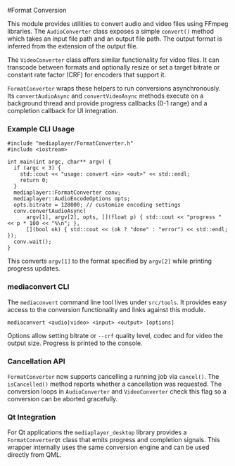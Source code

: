 #Format Conversion

This module provides utilities to convert audio and video files using FFmpeg
libraries. The `AudioConverter` class exposes a simple `convert()` method which
takes an input file path and an output file path. The output format is inferred
from the extension of the output file.

The `VideoConverter` class offers similar functionality for video files. It can
transcode between formats and optionally resize or set a target bitrate or
constant rate factor (CRF) for encoders that support it.

`FormatConverter` wraps these helpers to run conversions asynchronously. Its
`convertAudioAsync` and `convertVideoAsync` methods execute on a background
thread and provide progress callbacks (0-1 range) and a completion callback for
UI integration.

### Example CLI Usage

```
#include "mediaplayer/FormatConverter.h"
#include <iostream>

int main(int argc, char** argv) {
  if (argc < 3) {
    std::cout << "usage: convert <in> <out>" << std::endl;
    return 0;
  }
  mediaplayer::FormatConverter conv;
  mediaplayer::AudioEncodeOptions opts;
  opts.bitrate = 128000; // customize encoding settings
  conv.convertAudioAsync(
      argv[1], argv[2], opts, [](float p) { std::cout << "progress " << p * 100 << "%\n"; },
      [](bool ok) { std::cout << (ok ? "done" : "error") << std::endl; });
  conv.wait();
}
```

This converts `argv[1]` to the format specified by `argv[2]` while printing
progress updates.

### mediaconvert CLI

The `mediaconvert` command line tool lives under `src/tools`. It provides easy
access to the conversion functionality and links against this module.

```
mediaconvert <audio|video> <input> <output> [options]
```

Options allow setting bitrate or `--crf` quality level, codec and for video the
output size. Progress is printed to the console.

### Cancellation API

`FormatConverter` now supports cancelling a running job via `cancel()`. The
`isCancelled()` method reports whether a cancellation was requested. The
conversion loops in `AudioConverter` and `VideoConverter` check this flag so a
conversion can be aborted gracefully.

### Qt Integration

For Qt applications the `mediaplayer_desktop` library provides a `FormatConverterQt`
class that emits progress and completion signals. This wrapper internally uses
the same conversion engine and can be used directly from QML.
